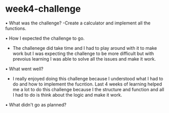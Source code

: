 # week4-challenge

• What was the challenge?
-Create a calculator and implement all the functions.

• How I expected the challenge to go.
- The challenege did take time and I had to play around with it to make work but I was expecting the challenge 
to be more difficult but with prevoius learning I was able to solve all the issues and make it work.  


• What went well?
- I really enjoyed doing this challenge because I understood what I had to do and how to implement the fucntion. 
Last 4 weeks of learning helped me a lot to do this challenge because I the structure 
and function and all I had to do is think about the logic and make it work.  

• What didn't go as planned?
